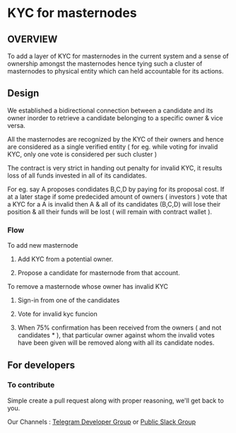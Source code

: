 # KYC for masternodes

## OVERVIEW

To add a layer of KYC for masternodes in the current system and a sense of ownership amongst the masternodes hence tying such a cluster of masternodes to physical entity which can held accountable for its actions.

## Design

We established a bidirectional connection between a candidate and its owner inorder to retrieve a candidate belonging to a specific owner & vice versa.

All the masternodes are recognized by the KYC of their owners and hence are considered as a single verified entity ( for eg. while voting for invalid KYC, only one vote is considered per such cluster )

The contract is very strict in handing out penalty for invalid KYC, it results loss of all funds invested in all of its candidates.

For eg. say A proposes condidates B,C,D by paying for its proposal cost.
If at a later stage if some predecided amount of owners ( investors ) vote that a KYC for a A is invalid then A & all of its candidates (B,C,D) will lose their position & all their funds will be lost ( will remain with contract wallet ).  

### Flow  

To add new masternode

1. Add KYC from a potential owner.

2. Propose a candidate for masternode from that account.

To remove a masternode whose owner has invalid KYC

1. Sign-in from one of the candidates 

2. Vote for invalid kyc funcion

3. When 75% confirmation has been received from the owners ( and not candidates * ), that particular owner against whom the invalid votes have been given will be removed along with all its candidate nodes.

## For developers

### To contribute

Simple create a pull request along with proper reasoning, we'll get back to you.

Our Channels : [Telegram Developer Group](https://t.me/XinFinDevelopers)  or [Public Slack Group](https://launchpass.com/xinfin-public)

